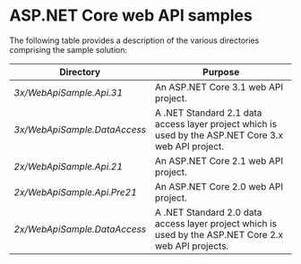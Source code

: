 # ASP.NET Core web API samples

The following table provides a description of the various directories comprising the sample solution:

| Directory                   | Purpose |
|-----------------------------|------------------------------------------------------------|
| *3x/WebApiSample.Api.31*    | An ASP.NET Core 3.1 web API project.                       |
| *3x/WebApiSample.DataAccess*| A .NET Standard 2.1 data access layer project which is used by the ASP.NET Core 3.x web API project.|
| *2x/WebApiSample.Api.21*    | An ASP.NET Core 2.1 web API project.                         |
| *2x/WebApiSample.Api.Pre21* | An ASP.NET Core 2.0 web API project.                         |
| *2x/WebApiSample.DataAccess*| A .NET Standard 2.0 data access layer project which is used by the ASP.NET Core 2.x web API projects.|
